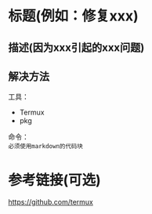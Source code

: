 # 标题(例如：修复xxx)  

## 描述(因为xxx引起的xxx问题)  

## 解决方法  

工具：  

* Termux
* pkg

命令：  
`必须使用markdown的代码块`

# 参考链接(可选)

https://github.com/termux
